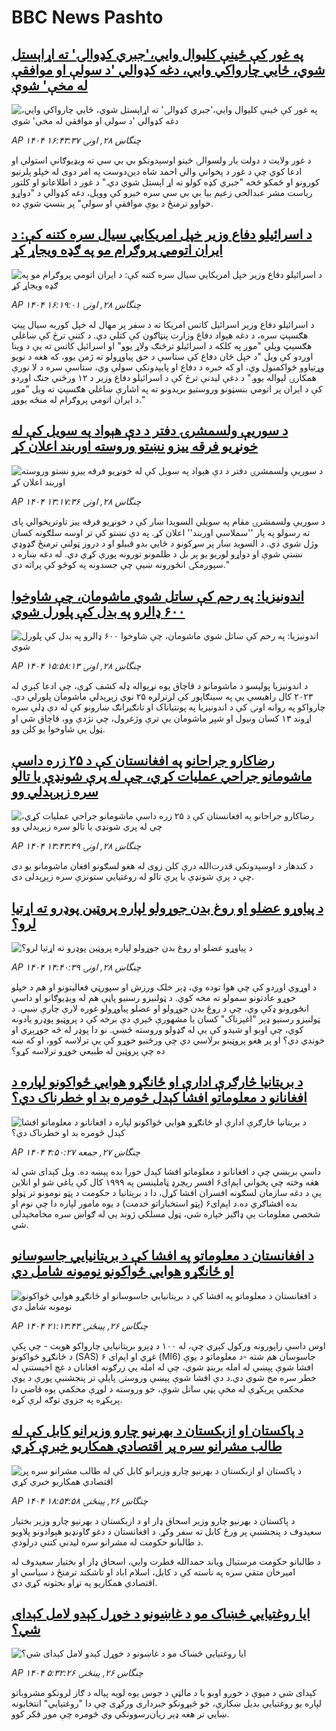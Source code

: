 # BBC News Pashto## [په غور کې ځینې کلیوال وايي،'جبري کډوالۍ' ته اړاېستل شوي، ځايي چارواکي وايي، دغه کډوالي 'د سولې او موافقې له مخې' شوې ](https://www.bbc.com/pashto/articles/cqjqk72keggo?at_campaign=githubrss)![په غور کې ځینې کلیوال وايي،'جبري کډوالۍ' ته اړاېستل شوي، ځايي چارواکي وايي، دغه کډوالي 'د سولې او موافقې له مخې' شوې ](https://ichef.bbci.co.uk/ace/ws/240/cpsprodpb/b76b/live/e85d2b00-64ba-11f0-8dbd-f3d32ebd3327.png)_AP ۱۴۰۴ چنگاښ ۲۸, اونۍ ۱۶:۴۳:۳۷_د غور ولایت د دولت یار ولسوالۍ ځینو اوسېدونکو بي بي سي ته ویډیوګانې استولې او ادعا کوي چې د غور د پخواني والي احمد شاه دین‌دوست په امر دوی له خپلو پلرنيو کورونو او ځمکو څخه "جبري کډه کولو ته اړ اېستل شوي دي."
د غور د اطلاعاتو او کلتور ریاست مشر عبدالحی زعیم بیا بي بي سي سره خبرو کې وویل، دغه کډوالي د "دواړو خواوو ترمنځ د یوې موافقې او سولې" پر بنسټ شوې ده.## [د اسرائيلو دفاع وزير خپل امريکايي سيال سره کتنه کې: د ايران اتومي پروګرام مو په ګډه ويجاړ کړ](https://www.bbc.com/pashto/articles/cr79dzz1jrjo?at_campaign=githubrss)![د اسرائيلو دفاع وزير خپل امريکايي سيال سره کتنه کې: د ايران اتومي پروګرام مو په ګډه ويجاړ کړ](https://ichef.bbci.co.uk/ace/ws/240/cpsprodpb/3e71/live/d02761c0-64b7-11f0-8dbd-f3d32ebd3327.jpg)_AP ۱۴۰۴ چنگاښ ۲۸, اونۍ ۱۶:۱۹:۰۱_د اسرائيلو دفاع وزير اسرائيل کاتس امريکا ته د سفر پر مهال له خپل کوربه سيال پيټ هګسېټ سره، د دغه هېواد دفاع وزارت پنټاګون کې کتلي دي.
د کتنې ترڅ کې ښاغلي هګسېټ ويلي "موږ په کلکه د اسرائيلو ترڅنګ ولاړ يوو" او اسرائيل کاتس ته یې د وينا اوږدو کې ويل "د خپل ځان دفاع کې ستاسې د حق پياوړولو ته ژمن يوو، که هغه د نويو وړتياوو ځواکمنول وي، او که خبره د دفاع او پايېدونکې سولې وي، ستاسې سره د لا نورې همکارۍ لېواله يوو."
د دغې ليدنې ترڅ کې د اسرائيلو دفاع وزير د ۱۲ ورځني جنګ اوږدو کې د ايران پر اتومي بنسټونو وروستيو بریدونو ته په اشارې ښاغلي هګسېټ ته ويل "موږ د ايران اتومي پروګرام له منځه يووړ."## [د سوریې ولسمشرۍ دفتر د دې هېواد په سویل کې له خونړیو فرقه ییزو نښتو وروسته اوربند اعلان کړ](https://www.bbc.com/pashto/articles/cjwn5226y45o?at_campaign=githubrss)![د سوریې ولسمشرۍ دفتر د دې هېواد په سویل کې له خونړیو فرقه ییزو نښتو وروسته اوربند اعلان کړ](https://ichef.bbci.co.uk/ace/ws/240/cpsprodpb/60eb/live/532eada0-6498-11f0-8dbd-f3d32ebd3327.jpg)_AP ۱۴۰۴ چنگاښ ۲۸, اونۍ ۱۳:۱۷:۳۶_د سوریې ولسمشرۍ مقام په سویلي السویدا ښار کې د خونړیو فرقه ييز تاوتریخوالي پای ته رسولو په پار ''سملاسي اوربند'' اعلان کړ. په دې نښتو کې تر اوسه سلګونه کسان وژل شوي دي.
د السوید ښار پر سړکونو د ځایي بدو قبیلو او د دروز ټولنې ترمنځ ګډوډي نښتې شوې او دواړو لوریو یو پر بل د ظلمونو تورونه پورې کړي دي. له دغه ښاره د سپوږمکۍ انځورونه ښیې چې جسدونه په کوڅو کې پراته دي."## [اندونیزیا: په رحم کې ساتل شوي ماشومان، چې شاوخوا ۶۰۰ ډالرو په بدل کې پلورل شوي](https://www.bbc.com/pashto/articles/cdjx492dm2no?at_campaign=githubrss)![اندونیزیا: په رحم کې ساتل شوي ماشومان، چې شاوخوا ۶۰۰ ډالرو په بدل کې پلورل شوي](https://ichef.bbci.co.uk/ace/ws/240/cpsprodpb/4661/live/5f181820-64b8-11f0-af20-030418be2ca5.jpg)_AP ۱۴۰۴ چنگاښ ۲۸, اونۍ ۱۵:۵۸:۱۳_د اندونیزیا پولیسو د ماشومانو د قاچاق یوه نړیواله ډله کشف کړې، چې ادعا کېږي له ۲۰۲۳ کال راهیسې یې په سینګاپور کې لږترلږه ۲۵ نوي زېږېدلي ماشومان پلورلي دي.
چارواکو په روانه اونۍ کې د اندونیزیا په پونتیاناک او تانګیرانګ ښارونو کې له دې ډلې سره اړوند ۱۳ کسان ونیول او شپږ ماشومان یې ترې وژغرول، چې نژدې وو، قاچاق شي او ټول یې شاوخوا یو کلن وو.## [رضاکارو جراحانو په افغانستان کې د ۲۵ زره داسې ماشومانو جراحي عملیات کړي، چې له پرې شونډې یا تالو سره زېږېدلي وو](https://www.bbc.com/pashto/articles/ckg5vrpy65go?at_campaign=githubrss)![رضاکارو جراحانو په افغانستان کې د ۲۵ زره داسې ماشومانو جراحي عملیات کړي، چې له پرې شونډې یا تالو سره زېږېدلي وو](https://ichef.bbci.co.uk/ace/ws/240/cpsprodpb/7b93/live/17945270-6490-11f0-83c2-4b494f18cf7b.jpg)_AP ۱۴۰۴ چنگاښ ۲۸, اونۍ ۱۳:۴۳:۴۹_د کندهار د اوسېدونکي قدرت‌الله درې کلن زوی له هغو لسګونو افغان ماشومانو یو دی چې د پرې شونډې یا پرې تالو له روغتیایي ستونزې سره زېږېدلی دی.## [د پياوړو عضلو او روغ بدن جوړولو لپاره پروټين پوډرو ته اړتيا لرو؟](https://www.bbc.com/pashto/articles/c0rve58d5vpo?at_campaign=githubrss)![د پياوړو عضلو او روغ بدن جوړولو لپاره پروټين پوډرو ته اړتيا لرو؟](https://ichef.bbci.co.uk/ace/ws/240/cpsprodpb/1d4e/live/f875cfd0-64a4-11f0-89ea-4d6f9851f623.jpg)_AP ۱۴۰۴ چنگاښ ۲۸, اونۍ ۱۴:۴۰:۳۹_د اوړوي اوږدو کې چې هوا توده وي، ډېر خلک ورزش او سپورټي فعاليتونو او هم د خپلو خوړو عادتونو سمولو ته مخه کوي. د ټولنيزو رسنيو پاڼې هم له ويډيوګانو او داسې انځورونو ډکې وي، چې د روغ بدن جوړولو او عضلو پياوړولو غوره لارې چارې ښيي. د ټولنيزو رسنيو ډېر "اغېزناک" کسان يا مشهورې څېرې دې برخه کې د پروټيو پوډرو يادونه کوي، چې اوبو او شيدو کې يې له ګډولو وروسته څښي. نو دا پوډر له څه جوړېږي او خوندي دي؟ او پر هغو پروټينو برلاسي دي چې ورځنيو خوړو کې یې ترلاسه کوو، او که ښه ده چې پروټين له طبيعي خوړو ترلاسه کړو؟## [د بریتانیا څارګرې ادارې او ځانګړو هوايي ځواکونو لپاره د افغانانو د معلوماتو افشا کېدل څومره بد او خطرناک دي؟](https://www.bbc.com/pashto/articles/c1k81w23m4ko?at_campaign=githubrss)![د بریتانیا څارګرې ادارې او ځانګړو هوايي ځواکونو لپاره د افغانانو د معلوماتو افشا کېدل څومره بد او خطرناک دي؟](https://ichef.bbci.co.uk/ace/ws/240/cpsprodpb/c66f/live/af1ee290-6391-11f0-af20-030418be2ca5.jpg)_AP ۱۴۰۴ چنگاښ ۲۷, جمعه ۴:۵۰:۲۷_داسې برېښي چې د افغانانو د معلوماتو افشا کېدل خورا بده پېښه ده. ویل کېدای شي له هغه وخته چې پخواني اېم‌ای۶ افسر ریچرډ ټاملینسن په ۱۹۹۹ کال کې یاغي شو او انلاین یې د دغه سازمان لسګونه افسران افشا کړل، دا د برېتانیا د حکومت د پټو نومونو تر ټولو بده افشاګري ده.د اېم‌ای۶ (پټو استخباراتو خدمت) د یوه مامور لپاره دا چې نوم او شخصي معلومات ‌یې ډاګیز خپاره شي، ټول مسلکي ژوند ‌یې له ګواښ سره مخامخېدلی شي.## [د افغانستان د معلوماتو په افشا کې د بریتانيايي جاسوسانو او ځانګړو هوايي ځواکونو نومونه شامل دي](https://www.bbc.com/pashto/articles/c4g8krx91nlo?at_campaign=githubrss)![د افغانستان د معلوماتو په افشا کې د بریتانيايي جاسوسانو او ځانګړو هوايي ځواکونو نومونه شامل دي](https://ichef.bbci.co.uk/ace/ws/240/cpsprodpb/bc83/live/08da0470-634e-11f0-8dbd-f3d32ebd3327.jpg)_AP ۱۴۰۴ چنگاښ ۲۶, پينځنۍ ۲۱:۱۳:۴۳_اوس داسې راپورونه ورکول کېږي چې،‌ له ۱۰۰ د ډېرو بریتانیايي چارواکو هویت - چې پکې د ځانګړو ځواکونو (SAS) غړي او  اېم‌ای ۶ (MI6) جاسوسان هم شته -د معلوماتو د یوې افشا شوې پېښې له امله بربنډ شوي، چې له امله‌ یې زرګونه افغانان د غچ اخیستنې له خطر سره مخ شوي دي.د دې افشا شوې پېښې وروستۍ پایلې تر پنجشنبې پورې د یوې محکمې پرېکړې له مخې پټې ساتل شوې، خو وروسته د لوړې محکمې یوه قاضي دا پرېکړه په جزوي توګه لرې کړه.## [د پاکستان او ازبکستان د بهرنیو چارو وزیرانو کابل کې له طالب مشرانو سره پر اقتصادي همکاریو خبرې کړي](https://www.bbc.com/pashto/articles/c3350d7kz1mo?at_campaign=githubrss)![د پاکستان او ازبکستان د بهرنیو چارو وزیرانو کابل کې له طالب مشرانو سره پر اقتصادي همکاریو خبرې کړي](https://ichef.bbci.co.uk/ace/ws/240/cpsprodpb/a878/live/254b0730-6321-11f0-8dbd-f3d32ebd3327.jpg)_AP ۱۴۰۴ چنگاښ ۲۶, پينځنۍ ۱۸:۵۴:۵۸_د پاکستان د بهرنیو چارو وزیر اسحاق ډار او د ازبکستان د بهرنیو چارو وزیر بختیار سعیدوف د پنجشنبې پر ورځ کابل ته سفر وکړ. د افغانستان د دغو ګاونډیو هېوادونو پلاویو د طالبانو حکومت له مشرانو سره لیدنې کتنې درلودې.

د طالبانو حکومت مرستیال ویاند حمدالله فطرت وايي، اسحاق ډار او بختیار سعیدوف له امیرخان متقي سره په ناسته کې د کابل، اسلام اباد او تاشکند ترمنځ د سیاسي او اقتصادي همکاریو په تړاو بحثونه کړي دي.## [ایا روغتیایي څښاک مو د غاښونو د خوړل کېدو لامل کېدای شي؟](https://www.bbc.com/pashto/articles/c4gdy1jn5m4o?at_campaign=githubrss)![ایا روغتیایي څښاک مو د غاښونو د خوړل کېدو لامل کېدای شي؟](https://ichef.bbci.co.uk/ace/ws/240/cpsprodpb/1216/live/dab58e20-62cb-11f0-83d2-4f671b8c1523.jpg)_AP ۱۴۰۴ چنگاښ ۲۶, پينځنۍ ۵:۳۲:۲۶_کېدای شي د مېوې د خوږو اوبو یا د مالټې د جوس یوه لويه پیاله د ګاز لرونکو مشروباتو لپاره یو روغتیایي بدیل ښکاري، خو څېړونکو خبرداری ورکړی چې دا "روغتیایي" انتخابونه ښايي تر هغه ډېر زیان‌رسوونکي وي څومره چې موږ فکر کوو.